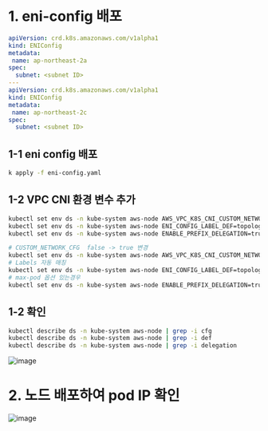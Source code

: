 # 1. eni-config 배포  
```yaml
apiVersion: crd.k8s.amazonaws.com/v1alpha1
kind: ENIConfig
metadata:
 name: ap-northeast-2a
spec:
  subnet: <subnet ID>
---
apiVersion: crd.k8s.amazonaws.com/v1alpha1
kind: ENIConfig
metadata:
 name: ap-northeast-2c
spec:
  subnet: <subnet ID>
```
## 1-1 eni config 배포
```bash
k apply -f eni-config.yaml
```
## 1-2 VPC CNI 환경 변수 추가
```bash
kubectl set env ds -n kube-system aws-node AWS_VPC_K8S_CNI_CUSTOM_NETWORK_CFG=true  
kubectl set env ds -n kube-system aws-node ENI_CONFIG_LABEL_DEF=topology.kubernetes.io/zone  
kubectl set env ds -n kube-system aws-node ENABLE_PREFIX_DELEGATION=true  

# CUSTOM_NETWORK_CFG  false -> true 변경
kubectl set env ds -n kube-system aws-node AWS_VPC_K8S_CNI_CUSTOM_NETWORK_CFG=true  
# Labels 자동 매칭
kubectl set env ds -n kube-system aws-node ENI_CONFIG_LABEL_DEF=topology.kubernetes.io/zone  
# max-pod 옵션 있는경우
kubectl set env ds -n kube-system aws-node ENABLE_PREFIX_DELEGATION=true
```


## 1-2 확인  
```bash
kubectl describe ds -n kube-system aws-node | grep -i cfg
kubectl describe ds -n kube-system aws-node | grep -i def
kubectl describe ds -n kube-system aws-node | grep -i delegation
```  
![image](https://github.com/user-attachments/assets/2ee25e32-1303-4942-97df-5b83e589bb36)  
# 2. 노드 배포하여 pod IP 확인
![image](https://github.com/user-attachments/assets/de471b88-9548-49d1-91ac-70303dab935d)
